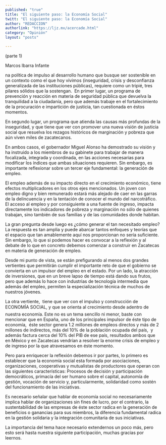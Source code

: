 ```yaml
---
published: "true"
title: "El siguiente paso: la Economía Social"
twitt: "El siguiente paso: la Economía Social"
author: "REDACCION"
authorlink: "https://ljz.mx/acercade.html"
category: "Opinión"
layout: "posts"

---
```



  (parte 1)



  Marcos Ibarra Infante



  na política de impulso al desarrollo humano que busque ser sostenible en un contexto como el que hoy vivimos (inseguridad, crisis y desconfianza generalizada de las instituciones públicas), requiere como un tripié, tres pilares sólidos que la sostengan.  En primer lugar, un programa de prevención y reacción en materia de seguridad pública que devuelva la tranquilidad a la ciudadanía, pero que además trabaje en el fortalecimiento de la procuración e impartición de justicia, tan cuestionada en éstos momentos.



  En segundo lugar, un programa que atienda las causas más profundas de la inseguridad, y que tiene que ver con promover una nueva visión de justicia social que resuelva los rezagos históricos de marginación y pobreza que aún viven miles de zacatecanos.



  En ambos casos, el gobernador Miguel Alonso ha demostrado su visión y ha instruido a los miembros de su gabinete para trabajar de manera focalizada, integrada y coordinada, en las acciones necesarias para modificar los índices que ambas situaciones requieren. Sin embargo, es importante reflexionar sobre un tercer eje fundamental: la generación de empleo.



  El empleo además de su impacto directo en el crecimiento económico, tiene efectos multiplicadores en los otros ejes mencionados. Un joven con empleo digno y bien remunerado estará más alejado de caer en las garras de la delincuencia y en la tentación de conocer el mundo del narcotráfico. El acceso al empleo y por consiguiente a una fuente de ingreso, impacta directamente los indicadores de pobreza y marginación no sólo de quienes trabajan, sino también de sus familias y de las comunidades donde habitan.



  La gran pregunta desde luego es ¿cómo generar el tan necesitado empleo?  La respuesta es tan amplia y puede abarcar tantos enfoques y teorías que el espacio que tan amablemente aquí nos proporcionan no sería suficiente. Sin embargo, lo que si podemos hacer es convocar a la reflexión y al debate de lo que en concreto debemos comenzar a construir en Zacatecas en materia de generación de empleo.



  Desde mi punto de vista, se están prefigurando al menos dos grandes vertientes que permitirán cumplir el importante reto de que el gobierno se convierta en un impulsor del empleo en el estado. Por un lado, la atracción de inversiones, que en un breve lapso de tiempo está dando sus frutos, pero que además lo hace con industrias de tecnología intermedia que además del empleo, permiten la especialización técnica de muchos de nuestros jóvenes.



  La otra vertiente,  tiene que ver con el impulso y construcción de ECONOMÍA SOCIAL, y que se orienta al crecimiento desde adentro de nuestra economía. Este no es un tema sencillo ni menor, baste con mencionar que en España, uno de los principales impulsor de éste tipo de economía,  éste sector genera 1.2 millones de empleos directos y más de 2 millones de indirectos, más del 10% de la población ocupada del país,  y además factura cerca del 10% del PIB de ese país, resultados ambos que en México y en Zacatecas vendrían a resolver la enorme crisis de empleo y de ingreso por la que atravesamos en éste momento.



  Pero para enriquecer la reflexión debemos ir por partes, lo primero es establecer que la economía social esta formada por asociaciones, organizaciones, cooperativas y mutualistas de productores que operan con las siguientes características: Procesos de decisión y participación democráticos, primacía del ser humano sobre el capital, autonomía de gestión, vocación de servicio y, particularmente, solidaridad como sostén del funcionamiento de las iniciativas.



  Es necesario señalar que hablar de economía social no necesariamente implica hablar de organizaciones sin fines de lucro, por el contrario, la sustentabilidad de las empresas de éste sector radica en la generación de beneficios o ganancias para sus miembros, la diferencia fundamental radica en la gestión solidaria y la integración comunitaria de sus iniciativas.



  La importancia del tema hace necesario extendernos un poco más, pero esto será hasta nuestra siguiente participación, muchas gracias por leernos.

